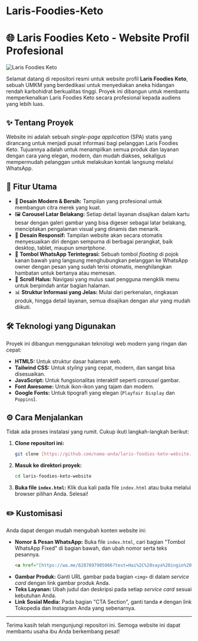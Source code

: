 # Laris-Foodies-Keto
# 🌐 Laris Foodies Keto - Website Profil Profesional

![Laris Foodies Keto](https://via.placeholder.com/800x400.png?text=Laris+Foodies+Keto+Website)

Selamat datang di repositori resmi untuk website profil **Laris Foodies Keto**, sebuah UMKM yang berdedikasi untuk menyediakan aneka hidangan rendah karbohidrat berkualitas tinggi. Proyek ini dibangun untuk membantu memperkenalkan Laris Foodies Keto secara profesional kepada audiens yang lebih luas.

## ✨ Tentang Proyek

Website ini adalah sebuah *single-page application* (SPA) statis yang dirancang untuk menjadi pusat informasi bagi pelanggan Laris Foodies Keto. Tujuannya adalah untuk menampilkan semua produk dan layanan dengan cara yang elegan, modern, dan mudah diakses, sekaligus mempermudah pelanggan untuk melakukan kontak langsung melalui WhatsApp.

## 🚀 Fitur Utama

* **🎨 Desain Modern & Bersih:** Tampilan yang profesional untuk membangun citra merek yang kuat.
* 🖼️ **Carousel Latar Belakang:** Setiap detail layanan disajikan dalam kartu besar dengan galeri gambar yang bisa digeser sebagai latar belakang, menciptakan pengalaman visual yang dinamis dan menarik.
* 📱 **Desain Responsif:** Tampilan website akan secara otomatis menyesuaikan diri dengan sempurna di berbagai perangkat, baik desktop, tablet, maupun *smartphone*.
* 💬 **Tombol WhatsApp Terintegrasi:** Sebuah tombol *floating* di pojok kanan bawah yang langsung menghubungkan pelanggan ke WhatsApp owner dengan pesan yang sudah terisi otomatis, menghilangkan hambatan untuk bertanya atau memesan.
* 📜 **Scroll Halus:** Navigasi yang mulus saat pengguna mengklik menu untuk berpindah antar bagian halaman.
* 📊 **Struktur Informasi yang Jelas:** Mulai dari perkenalan, ringkasan produk, hingga detail layanan, semua disajikan dengan alur yang mudah diikuti.

## 🛠️ Teknologi yang Digunakan

Proyek ini dibangun menggunakan teknologi web modern yang ringan dan cepat:

* **HTML5:** Untuk struktur dasar halaman web.
* **Tailwind CSS:** Untuk *styling* yang cepat, modern, dan sangat bisa disesuaikan.
* **JavaScript:** Untuk fungsionalitas interaktif seperti *carousel* gambar.
* **Font Awesome:** Untuk ikon-ikon yang tajam dan modern.
* **Google Fonts:** Untuk tipografi yang elegan (`Playfair Display` dan `Poppins`).

## ⚙️ Cara Menjalankan

Tidak ada proses instalasi yang rumit. Cukup ikuti langkah-langkah berikut:

1.  **Clone repositori ini:**
    ```bash
    git clone [https://github.com/nama-anda/laris-foodies-keto-website.git](https://github.com/nama-anda/laris-foodies-keto-website.git)
    ```
2.  **Masuk ke direktori proyek:**
    ```bash
    cd laris-foodies-keto-website
    ```
3.  **Buka file `index.html`:**
    Klik dua kali pada file `index.html` atau buka melalui browser pilihan Anda. Selesai!

## ✏️ Kustomisasi

Anda dapat dengan mudah mengubah konten website ini:

* **Nomor & Pesan WhatsApp:** Buka file `index.html`, cari bagian "Tombol WhatsApp Fixed" di bagian bawah, dan ubah nomor serta teks pesannya.
    ```html
    <a href="[https://wa.me/6287897905066?text=Hai%2C%20saya%20ingin%20tau%20lebih%20lanjut](https://wa.me/6287897905066?text=Hai%2C%20saya%20ingin%20tau%20lebih%20lanjut)..." ...>
    ```
* **Gambar Produk:** Ganti URL gambar pada bagian `<img>` di dalam *service card* dengan link gambar produk Anda.
* **Teks Layanan:** Ubah judul dan deskripsi pada setiap *service card* sesuai kebutuhan Anda.
* **Link Sosial Media:** Pada bagian "CTA Section", ganti tanda `#` dengan link Tokopedia dan Instagram Anda yang sebenarnya.

---

Terima kasih telah mengunjungi repositori ini. Semoga website ini dapat membantu usaha ibu Anda berkembang pesat!
